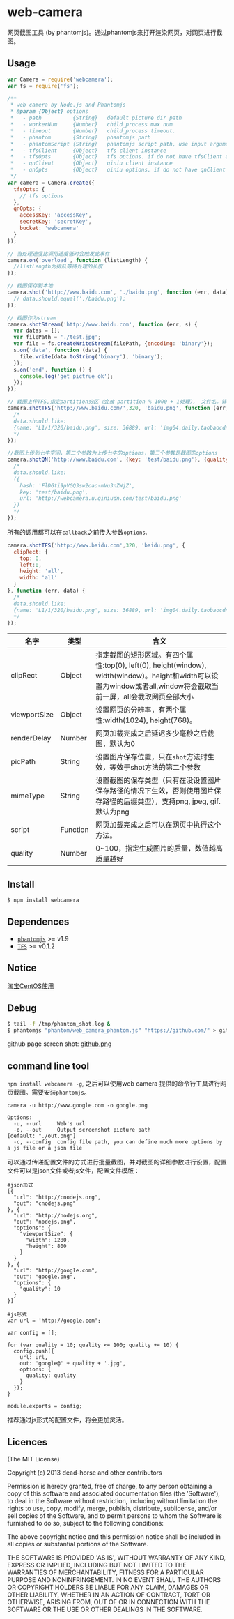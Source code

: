 web-camera
==========

网页截图工具 (by phantomjs)。通过phantomjs来打开渲染网页，对网页进行截图。

## Usage

```js
var Camera = require('webcamera');
var fs = require('fs');

/**
 * web camera by Node.js and Phantomjs
 * @param {Object} options
 *   - path          {String}   default picture dir path
 *   - workerNum     {Number}   child_process max num
 *   - timeout       {Number}   child_process timeout.
 *   - phantom       {String}   phantomjs path
 *   - phantomScript {String}   phantomjs script path, use input arguments as default script
 *   - tfsClient     {Object}   tfs client instance
 *   - tfsOpts       {Object}   tfs options. if do not have tfsClient and tfsOpts, shotTFS become invalid
 *   - qnClient      {Object}   qiniu client instance
 *   - qnOpts        {Object}   qiniu options. if do not have qnClient and qnOpts, shotQN become invalid
 */
var camera = Camera.create({
  tfsOpts: {
    // tfs options
  },
  qnOpts: {
    accessKey: 'accessKey',
    secretKey: 'secretKey',
    bucket: 'webcamera'
  }
});

// 当处理速度比调用速度低时会触发此事件
camera.on('overload', function (listLength) {
  //listLength为排队等待处理的长度
});

// 截图保存到本地
camera.shot('http://www.baidu.com', './baidu.png', function (err, data) {
  // data.should.equal('./baidu.png');
});

// 截图作为stream
camera.shotStream('http://www.baidu.com', function (err, s) {
  var datas = [];
  var filePath = './test.jpg';
  var file = fs.createWriteStream(filePath, {encoding: 'binary'});
  s.on('data', function (data) {
    file.write(data.toString('binary'), 'binary');
  });
  s.on('end', function () {
    console.log('get pictrue ok');
  });
});

// 截图上传TFS,指定partition分区（会被 partition % 1000 + 1处理）， 文件名。详情查看https://github.com/fengmk2/tfs#api
camera.shotTFS('http://www.baidu.com/',320, 'baidu.png', function (err, data) {
  /*
  data.should.like:
  {name: 'L1/1/320/baidu.png', size: 36889, url: 'img04.daily.taobaocdn.net/L1/1/320/baidu.png'}
  */
});

//截图上传到七牛空间，第二个参数为上传七牛的options，第三个参数是截图的options
camera.shotQN('http://www.baidu.com', {key: 'test/baidu.png'}, {quality: 10}, function (err, data) {
  /*
  data.should.like:
  ({
    hash: 'FlDGti9pVGQ3sw2oao-mVu3nZWjZ',
    key: 'test/baidu.png',
    url: 'http://webcamera.u.qiniudn.com/test/baidu.png'
  })
  */
});
```

所有的调用都可以在`callback`之前传入参数`options`.

```js
camera.shotTFS('http://www.baidu.com',320, 'baidu.png', {
  clipRect: {
    top: 0,
    left:0,
    height: 'all',
    width: 'all'
  }
}, function (err, data) {
  /*
  data.should.like:
  {name: 'L1/1/320/baidu.png', size: 36889, url: 'img04.daily.taobaocdn.net/L1/1/320/baidu.png'}
  */
});
```

|名字|类型|含义|
|----|----|----|
|clipRect|Object|指定截图的矩形区域。有四个属性:top(0), left(0), height(window), width(window)。height和width可以设置为window或者all,window将会截取当前一屏，all会截取网页全部大小|
|viewportSize|Object|设置网页的分辨率，有两个属性:width(1024), height(768)。|
|renderDelay|Number|网页加载完成之后延迟多少毫秒之后截图，默认为0|
|picPath|String|设置图片保存位置，只在`shot`方法时生效，等效于shot方法的第二个参数|
|mimeType|String|设置截图的保存类型（只有在没设置图片保存路径的情况下生效，否则使用图片保存路径的后缀类型），支持png, jpeg, gif.默认为png|
|script|Function|网页加载完成之后可以在网页中执行这个方法。|
|quality|Number|0~100，指定生成图片的质量，数值越高质量越好|

## Install

```bash
$ npm install webcamera
```

## Dependences
* [`phantomjs`](http://phantomjs.org/) >= v1.9
* [`TFS`](http://github.com/fengmk2/tfs) >= v0.1.2

## Notice
[淘宝CentOS使用](https://github.com/dead-horse/web-camera/blob/master/taobao.md)

## Debug

```bash
$ tail -f /tmp/phantom_shot.log &
$ phantomjs "phantom/web_camera_phantom.js" "https://github.com/" > github.png
```

github page screen shot: [github.png](http://nfs.nodeblog.org/b/0/b06ed6be50682731bfae32d79b25894b.png)

## command line tool
`npm install webcamera -g`, 之后可以使用web camera 提供的命令行工具进行网页截图。需要安装`phantomjs`。

```
camera -u http://www.google.com -o google.png

Options:
  -u, --url     Web's url
  -o, --out     Output screenshot picture path                                                  [default: "./out.png"]
  -c, --config  config file path, you can define much more options by a js file or a json file
```

可以通过传递配置文件的方式进行批量截图，并对截图的详细参数进行设置，配置文件可以是json文件或者js文件，配置文件模版：

```
#json形式
[{
  "url": "http://cnodejs.org",
  "out": "cnodejs.png"
}, {
  "url": "http://nodejs.org",
  "out": "nodejs.png",
  "options": {
    "viewportSize": {
      "width": 1280,
      "height": 800
    }
  }
}, {
  "url": "http://google.com",
  "out": "google.png",
  "options": {
    "quality": 10
  }
}]

#js形式
var url = 'http://google.com';

var config = [];

for (var quality = 10; quality <= 100; quality += 10) {
  config.push({
    url: url,
    out: 'google@' + quality + '.jpg',
    options: {
      quality: quality
    }
  });
}

module.exports = config;

```

推荐通过js形式的配置文件，将会更加灵活。

## Licences
(The MIT License)

Copyright (c) 2013 dead-horse and other contributors

Permission is hereby granted, free of charge, to any person obtaining a copy of this software and associated documentation files (the 'Software'), to deal in the Software without restriction, including without limitation the rights to use, copy, modify, merge, publish, distribute, sublicense, and/or sell copies of the Software, and to permit persons to whom the Software is furnished to do so, subject to the following conditions:

The above copyright notice and this permission notice shall be included in all copies or substantial portions of the Software.

THE SOFTWARE IS PROVIDED 'AS IS', WITHOUT WARRANTY OF ANY KIND, EXPRESS OR IMPLIED, INCLUDING BUT NOT LIMITED TO THE WARRANTIES OF MERCHANTABILITY, FITNESS FOR A PARTICULAR PURPOSE AND NONINFRINGEMENT. IN NO EVENT SHALL THE AUTHORS OR COPYRIGHT HOLDERS BE LIABLE FOR ANY CLAIM, DAMAGES OR OTHER LIABILITY, WHETHER IN AN ACTION OF CONTRACT, TORT OR OTHERWISE, ARISING FROM, OUT OF OR IN CONNECTION WITH THE SOFTWARE OR THE USE OR OTHER DEALINGS IN THE SOFTWARE.
